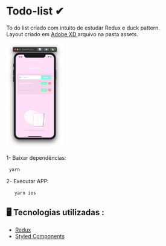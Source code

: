 # Todo-list ✔
To do list criado com intuito de estudar Redux e duck pattern.<br/>
Layout criado em <a href="https://www.adobe.com/br/products/xd.html"> Adobe XD </a> arquivo na pasta assets.

  <img src="./assets/print.png" width="30%"/>

1- Baixar dependências: 
```javascript
 yarn
```

2- Executar APP:
```javascript
   yarn ios
```

  <h2> 🖥 Tecnologias utilizadas :</h2> 
  <ul>
    <li><a href="https://redux.js.org/api/api-reference"> Redux </a></li>
    <li><a href="https://styled-components.com/docs"> Styled Components </a></li>
  </ul>
